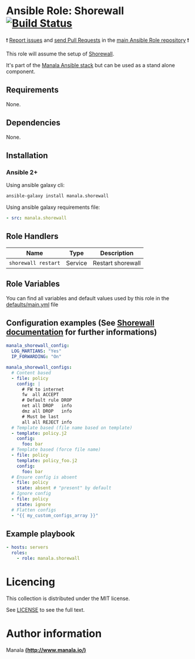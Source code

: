 # Ansible Role: Shorewall [![Build Status](https://travis-ci.org/manala/ansible-role-shorewall.svg?branch=master)](https://travis-ci.org/manala/ansible-role-shorewall)

:exclamation: [Report issues](https://github.com/manala/ansible-roles/issues) and [send Pull Requests](https://github.com/manala/ansible-roles/pulls) in the [main Ansible Role repository](https://github.com/manala/ansible-roles) :exclamation:

This role will assume the setup of [Shorewall](http://shorewall.net/).

It's part of the [Manala Ansible stack](http://www.manala.io) but can be used as a stand alone component.

## Requirements

None.

## Dependencies

None.

## Installation

### Ansible 2+

Using ansible galaxy cli:

```bash
ansible-galaxy install manala.shorewall
```

Using ansible galaxy requirements file:

```yaml
- src: manala.shorewall
```

## Role Handlers

| Name                | Type    | Description       |
| ------------------- | ------- | ----------------- |
| `shorewall restart` | Service | Restart shorewall |

## Role Variables

You can find all variables and default values used by this role in the [defaults/main.yml](./defaults/main.yml) file

## Configuration examples (See [Shorewall documentation](http://shorewall.net/Documentation_Index.html) for further informations)

```yaml
manala_shorewall_config:
  LOG_MARTIANS: "Yes"
  IP_FORWARDING: "On"

manala_shorewall_configs:
  # Content based
  - file: policy
    config: |
      # FW to internet
      fw  all ACCEPT
      # Default rule DROP
      net all DROP   info
      dmz all DROP   info
      # Must be last
      all all REJECT info
  # Template based (file name based on template)
  - template: policy.j2
    config:
      foo: bar
  # Template based (force file name)
  - file: policy
    template: policy_foo.j2
    config:
      foo: bar
  # Ensure config is absent
  - file: policy
    state: absent # "present" by default
  # Ignore config
  - file: policy
    state: ignore
  # Flatten configs
  - "{{ my_custom_configs_array }}"
```

## Example playbook

```yaml
- hosts: servers
  roles:
    - role: manala.shorewall
```

# Licencing

This collection is distributed under the MIT license.

See [LICENSE](https://opensource.org/licenses/MIT) to see the full text.

# Author information

Manala [**(http://www.manala.io/)**](http://www.manala.io)
